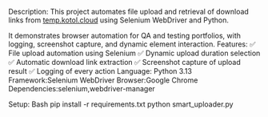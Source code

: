 Description:
This project automates file upload and retrieval of download links from [temp.kotol.cloud](https://www.temp.kotol.cloud/) using Selenium WebDriver and Python.

It demonstrates browser automation for QA and testing portfolios, with logging, screenshot capture, and dynamic element interaction.
Features:
✅ File upload automation using Selenium
✅ Dynamic upload duration selection
✅ Automatic download link extraction
✅ Screenshot capture of upload result
✅ Logging of every action
Language:
Python 3.13
Framework:Selenium WebDriver
Browser:Google Chrome
Dependencies:selenium,webdriver-manager

Setup:
Bash
pip install -r requirements.txt
python smart_uploader.py

